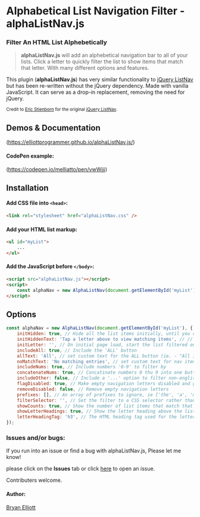 # Alphabetical List Navigation Filter - alphaListNav.js

### Filter An HTML List Alphebetically

> **alphaListNav.js** will add an alphebetical navigation bar to all of your lists. Click a letter to quickly filter the list to show items that match that letter. With many different options and features.

This plugin (**alphaListNav.js**) has very similar functionality to [jQuery ListNav](https://github.com/esteinborn/jquery-listnav) but has been re-written without the jQuery dependency. Made with vanilla JavaScript. It can serve as a drop-in replacement, removing the need for jQuery.

<sub>Credit to [Eric Stienborn](https://github.com/esteinborn) for the original [jQuery ListNav](https://github.com/esteinborn/jquery-listnav).</sub>

## Demos & Documentation

(https://elliottprogrammer.github.io/alphaListNav.js/)

#### CodePen example:

(https://codepen.io/melliatto/pen/vwWjjj)

## Installation

#### Add CSS file into `<head>`:

```html
<link rel="stylesheet" href="alphaListNav.css" />
```

#### Add your HTML list markup:

```html
<ul id="myList">
	...
</ul>
```

#### Add the JavaScript before `</body>`:

```html
<script src="alphaListNav.js"></script>
<script>
	const alphaNav = new AlphaListNav(document.getElementById('myList'));
</script>
```

## Options

```js
const alphaNav = new AlphaListNav(document.getElementById('myList'), {
	initHidden: true, // Hide all the list items initially, until you click a letter
	initHiddenText: 'Tap a letter above to view matching items', // // Message to display to users when the initHidden = true. (string or boolean false for no text shown)
	initLetter: '', // On initial page load, start the list filtered on a specific letter. ('a'-'z', '-' for [numbers 0-9], '_' for [other], '*' for [All]) (`initHidden` must be false).
	includeAll: true, // Include the 'ALL' button
	allText: 'All', // set custom text for the ALL button (ie. - "All Items" or "All Movies", or whatever.)
	noMatchText: 'No matching entries', // set custom text for nav items with no content to show
	includeNums: true, // Include numbers '0-9' to filter by
	concatenateNums: true, // Concatinate numbers 0 thu 9 into one button ["0 - 9"]
	includeOther: false, // Include a '...' option to filter non-english characters by
	flagDisabled: true, // Make empty navigation letters disabled and greyed out
	removeDisabled: false, // Remove empty navigation letters
	prefixes: [], // An array of prefixes to ignore, ie ['the', 'a', 'my'] (array of strings and/or RegEx's)
	filterSelector: '', // Set the filter to a CSS selector rather than the first text letter for each item
	showCounts: true, // Show the number of list items that match that letter above the button on mouse hover
	showLetterHeadings: true, // Show the letter heading above the list
	letterHeadingTag: 'h3', // The HTML heading tag used for the letter headings (ie. - 'h1', 'h2', 'h3', etc.)
});
```

### Issues and/or bugs:

If you run into an issue or find a bug with alphaListNav.js, Please let me know!

please click on the **Issues** tab or click [here](https://github.com/elliottprogrammer/alphaListNav.js/issues) to open an issue.

Contributers welcome.

#### Author:

[Bryan Elliott](https://github.com/elliottprogrammer)
